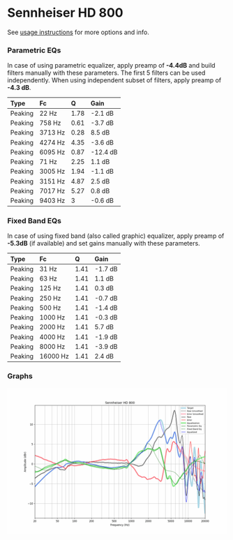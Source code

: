 # Sennheiser HD 800
See [usage instructions](https://github.com/jaakkopasanen/AutoEq#usage) for more options and info.

### Parametric EQs
In case of using parametric equalizer, apply preamp of **-4.4dB** and build filters manually
with these parameters. The first 5 filters can be used independently.
When using independent subset of filters, apply preamp of **-4.3 dB**.

| Type    | Fc      |    Q | Gain     |
|:--------|:--------|:-----|:---------|
| Peaking | 22 Hz   | 1.78 | -2.1 dB  |
| Peaking | 758 Hz  | 0.61 | -3.7 dB  |
| Peaking | 3713 Hz | 0.28 | 8.5 dB   |
| Peaking | 4274 Hz | 4.35 | -3.6 dB  |
| Peaking | 6095 Hz | 0.87 | -12.4 dB |
| Peaking | 71 Hz   | 2.25 | 1.1 dB   |
| Peaking | 3005 Hz | 1.94 | -1.1 dB  |
| Peaking | 3151 Hz | 4.87 | 2.5 dB   |
| Peaking | 7017 Hz | 5.27 | 0.8 dB   |
| Peaking | 9403 Hz | 3    | -0.6 dB  |

### Fixed Band EQs
In case of using fixed band (also called graphic) equalizer, apply preamp of **-5.3dB**
(if available) and set gains manually with these parameters.

| Type    | Fc       |    Q | Gain    |
|:--------|:---------|:-----|:--------|
| Peaking | 31 Hz    | 1.41 | -1.7 dB |
| Peaking | 63 Hz    | 1.41 | 1.1 dB  |
| Peaking | 125 Hz   | 1.41 | 0.3 dB  |
| Peaking | 250 Hz   | 1.41 | -0.7 dB |
| Peaking | 500 Hz   | 1.41 | -1.4 dB |
| Peaking | 1000 Hz  | 1.41 | -0.3 dB |
| Peaking | 2000 Hz  | 1.41 | 5.7 dB  |
| Peaking | 4000 Hz  | 1.41 | -1.9 dB |
| Peaking | 8000 Hz  | 1.41 | -3.9 dB |
| Peaking | 16000 Hz | 1.41 | 2.4 dB  |

### Graphs
![](./Sennheiser%20HD%20800.png)